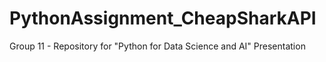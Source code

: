 # PythonAssignment_CheapSharkAPI
Group 11 - Repository for "Python for Data Science and AI" Presentation
